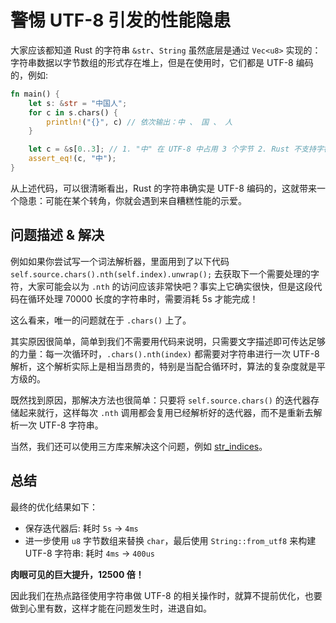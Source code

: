 # 警惕 UTF-8 引发的性能隐患
大家应该都知道 Rust 的字符串 `&str`、`String` 虽然底层是通过 `Vec<u8>` 实现的：字符串数据以字节数组的形式存在堆上，但是在使用时，它们都是 UTF-8 编码的，例如:
```rust
fn main() {
    let s: &str = "中国人";
    for c in s.chars() {
        println!("{}", c) // 依次输出：中 、 国 、 人
    }

    let c = &s[0..3]; // 1. "中" 在 UTF-8 中占用 3 个字节 2. Rust 不支持字符串索引，因此只能通过切片的方式获取 "中"
    assert_eq!(c, "中");
}
```

从上述代码，可以很清晰看出，Rust 的字符串确实是 UTF-8 编码的，这就带来一个隐患：可能在某个转角，你就会遇到来自糟糕性能的示爱。

## 问题描述 & 解决
例如如果你尝试写一个词法解析器，里面用到了以下代码 `self.source.chars().nth(self.index).unwrap();` 去获取下一个需要处理的字符，大家可能会以为 `.nth` 的访问应该非常快吧？事实上它确实很快，但是这段代码在循环处理 70000 长度的字符串时，需要消耗 5s 才能完成！

这么看来，唯一的问题就在于 `.chars()` 上了。

其实原因很简单，简单到我们不需要用代码来说明，只需要文字描述即可传达足够的力量：每一次循环时，`.chars().nth(index)` 都需要对字符串进行一次 UTF-8 解析，这个解析实际上是相当昂贵的，特别是当配合循环时，算法的复杂度就是平方级的。

既然找到原因，那解决方法也很简单：只要将 `self.source.chars()` 的迭代器存储起来就行，这样每次 `.nth` 调用都会复用已经解析好的迭代器，而不是重新去解析一次 UTF-8 字符串。

当然，我们还可以使用三方库来解决这个问题，例如 [str_indices](https://crates.io/crates/str_indices)。

## 总结
最终的优化结果如下：

- 保存迭代器后: 耗时 `5s` -> `4ms`
- 进一步使用 `u8` 字节数组来替换 `char`，最后使用 `String::from_utf8` 来构建 UTF-8 字符串: 耗时 `4ms` -> `400us`

**肉眼可见的巨大提升，12500 倍！** 

因此我们在热点路径使用字符串做 UTF-8 的相关操作时，就算不提前优化，也要做到心里有数，这样才能在问题发生时，进退自如。